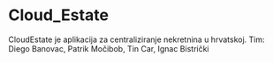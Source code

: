 # Cloud_Estate
CloudEstate je aplikacija za centraliziranje nekretnina u hrvatskoj.
Tim: Diego Banovac, Patrik Močibob, Tin Car, Ignac Bistrički

